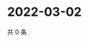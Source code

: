 # 2022-03-02

共 0 条

<!-- BEGIN WEIBO -->
<!-- 最后更新时间 Wed Mar 02 2022 19:00:38 GMT+0800 (China Standard Time) -->

<!-- END WEIBO -->
